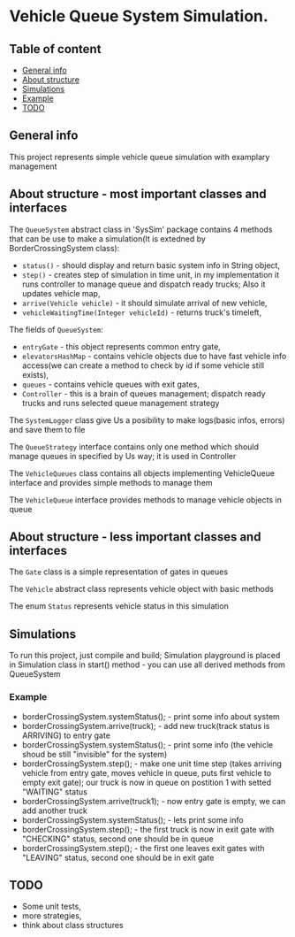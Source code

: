 # Vehicle Queue System Simulation.
## Table of content
* [General info](#general-info)
* [About structure](#about-structue)
* [Simulations](#simulations)
* [Example](#example)
* [TODO](#TODO)

## General info
This project represents simple vehicle queue simulation with examplary management
	
## About structure - most important classes and interfaces
The `QueueSystem` abstract class in 'SysSim' package contains 4 methods that can be use to make a simulation(It is extedned by BorderCrossingSystem class):
* `status()` - should display and return basic system info in String object,
* `step()` - creates step of simulation in time unit, in my implementation it runs controller to manage queue and dispatch ready trucks; Also it updates vehicle map,
* `arrive(Vehicle vehicle)` - it should simulate arrival of new vehicle,
* `vehicleWaitingTime(Integer vehicleId)` - returns truck's timeleft,

The fields of `QueueSystem`:
* `entryGate` - this object represents common entry gate, 
* `elevatorsHashMap` - contains vehicle objects due to have fast vehicle info access(we can create a method to check by id if some vehicle still exists),
* `queues` - contains vehicle queues with exit gates,
* `Controller` - this is a brain of queues management; dispatch ready trucks and runs selected queue management strategy

The `SystemLogger` class give Us a posibility to make logs(basic infos, errors) and save them to file

The `QueueStrategy` interface contains only one method which should manage queues in specified by Us way; it is used in Controller

The `VehicleQueues` class contains all objects implementing VehicleQueue interface and provides simple methods to manage them

The `VehicleQueue` interface provides methods to manage vehicle objects in queue 

## About structure - less important classes and interfaces

The `Gate` class is a simple representation of gates in queues

The `Vehicle` abstract class represents vehicle object with basic methods

The enum `Status` represents vehicle status in this simulation

## Simulations
To run this project, just compile and build; Simulation playground is placed in Simulation class in start() method - you can use all derived methods from QueueSystem

### Example
* borderCrossingSystem.systemStatus();  - print some info about system
* borderCrossingSystem.arrive(truck);   - add new truck(track status is ARRIVING) to entry gate
* borderCrossingSystem.systemStatus();  - print some info (the vehicle shoud be still "invisible" for the system)
* borderCrossingSystem.step();          - make one unit time step (takes arriving vehicle from entry gate,
                                        moves vehicle in queue, puts first vehicle to empty exit gate);
                                        our truck is now in queue on postition 1 with setted "WAITING" status
* borderCrossingSystem.arrive(truck1);  - now entry gate is empty, we can add another truck
* borderCrossingSystem.systemStatus();  - lets print some info
* borderCrossingSystem.step();          - the first truck is now in exit gate with "CHECKING" status, second one should be in queue
* borderCrossingSystem.step();          - the first one leaves exit gates with "LEAVING" status, second one should be in exit gate

## TODO
- Some unit tests,
- more strategies,
- think about class structures
